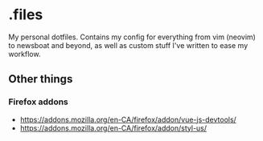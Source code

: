 # .files

My personal dotfiles. Contains my config for everything from vim (neovim) to newsboat and beyond, as well as custom stuff I've written to ease my workflow.

## Other things

### Firefox addons
- https://addons.mozilla.org/en-CA/firefox/addon/vue-js-devtools/
- https://addons.mozilla.org/en-CA/firefox/addon/styl-us/
